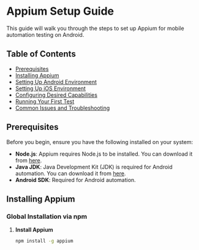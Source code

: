 # Appium Setup Guide

This guide will walk you through the steps to set up Appium for mobile automation testing on Android.

## Table of Contents

- [Prerequisites](#prerequisites)
- [Installing Appium](#installing-appium)
- [Setting Up Android Environment](#setting-up-android-environment)
- [Setting Up iOS Environment](#setting-up-ios-environment)
- [Configuring Desired Capabilities](#configuring-desired-capabilities)
- [Running Your First Test](#running-your-first-test)
- [Common Issues and Troubleshooting](#common-issues-and-troubleshooting)

## Prerequisites

Before you begin, ensure you have the following installed on your system:

- **Node.js**: Appium requires Node.js to be installed. You can download it from [here](https://nodejs.org/).
- **Java JDK**: Java Development Kit (JDK) is required for Android automation. You can download it from [here](https://www.oracle.com/java/technologies/javase-jdk11-downloads.html).
- **Android SDK**: Required for Android automation.

## Installing Appium

### Global Installation via npm

1. **Install Appium**
   ```bash
   npm install -g appium

